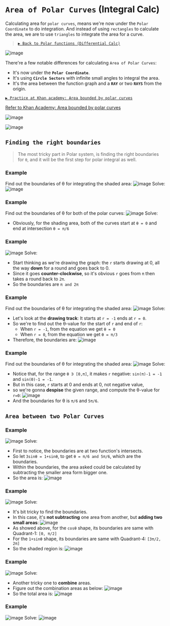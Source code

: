 # `Area of Polar Curves` (Integral Calc)
Calculating area for `polar curves`, means we're now under the `Polar Coordinate` to do integration.
And instead of using `rectangles`  to calculate the area, we are to use `triangles` to integrate the area for a curve.

> [`▶ Back to Polar functions (Differential Calc)`](http://github.com/solomonxie/solomonxie.github.io/issues/49#issuecomment-396527546)

![image](https://user-images.githubusercontent.com/14041622/42410413-d8c58ad6-821b-11e8-9c16-f99783a79688.png)


There're a few notable differences for calculating `Area of Polar Curves`:
- It's now under the **`Polar Coordinate`**.
- It's using **`Circle Sectors`** with infinite small angles to integral the area.
- It's the area between the function graph and a **`RAY`** or two **`RAYS`** from the origin.

[`▶ Practice at Khan academy: Area bounded by polar curves`](https://www.khanacademy.org/math/old-ap-calculus-bc/bc-applications-definite-integrals/modal/e/area-enclosed-by-polar-graphs)

[Refer to Khan Academy: Area bounded by polar curves](https://www.khanacademy.org/math/ap-calculus-bc/bc-applications-definite-integrals/bc-polar-graphs-area/v/formula-area-polar-graph)

![image](https://user-images.githubusercontent.com/14041622/41646649-f894721e-74a6-11e8-8f27-1b43183bdb99.png)


![image](https://user-images.githubusercontent.com/14041622/41646309-ffdea87e-74a5-11e8-88c6-31b483d38137.png)


## `Finding the right boundaries`
> The most tricky part in Polar system, is finding the right boundaries for `θ`, and it will be the first step for polar integral as well.


### Example
Find out the boundaries of θ for integrating the shaded area:
![image](https://user-images.githubusercontent.com/14041622/46197584-dabbe080-c33c-11e8-9923-ed1f2ab09782.png)
Solve:
![image](https://user-images.githubusercontent.com/14041622/46197568-ced01e80-c33c-11e8-98e1-c195c2744eae.png)

### Example
Find out the boundaries of θ for both of the polar curves:
![image](https://user-images.githubusercontent.com/14041622/46199589-068d9500-c342-11e8-832f-918c211eb631.png)
Solve:
- Obviously, for the shading area, both of the curves start at `θ = 0` and end at intersection `θ = π/6`


### Example
![image](https://user-images.githubusercontent.com/14041622/46199919-db577580-c342-11e8-9b75-e1be7ad4e321.png)
Solve:
- Start thinking as we're drawing the graph: the `r` starts drawing at 0, all the way **down** for a round and goes back to 0.
- Since it goes **counter-clockwise**, so it's obvious `r` goes from `π` then takes a round back to `2π`.
- So the boundaries are `π and 2π`

### Example
Find out the boundaries of θ for integrating the shaded area:
![image](https://user-images.githubusercontent.com/14041622/46197840-806f4f80-c33d-11e8-80c0-5974b12ee8fc.png)
Solve:
- Let's look at the **drawing track**: It starts at `r = -1` ends at `r = 0`.
- So we're to find out the θ-value for the start of `r` and end of `r`:
    - When `r = -1`, from the equation we get `θ = 0`
    - When `r = 0`, from the equation we get `θ = π/3`
- Therefore, the boundaries are:
![image](https://user-images.githubusercontent.com/14041622/46198064-1e631a00-c33e-11e8-9064-324dff73fbec.png)



### Example
Find out the boundaries of θ for integrating the shaded area:
![image](https://user-images.githubusercontent.com/14041622/46196797-93cceb80-c33a-11e8-917f-dc805766a4ed.png)
Solve:
- Notice that, for the range `θ ∋ [0,π]`, it makes `r` negative: `sin(π)-1 = -1` and `sin(0)-1 = -1`.
- But in this case, `r` starts at 0 and ends at 0, not negative value, 
- so we're gonna **despise** the given range, and compute the θ-value for `r=0`:
![image](https://user-images.githubusercontent.com/14041622/46197194-a693f000-c33b-11e8-942e-2e10176081e1.png)
- And the boundaries for θ is `π/6` and `5π/6`.



## `Area between two Polar Curves`


### Example
![image](https://user-images.githubusercontent.com/14041622/41647586-5740493a-74a9-11e8-9024-236434d97861.png)
Solve:
- First to notice, the boundaries are at two function's intersects.
- So let `3sinθ = 1+sinθ`, to get `θ = π/6 and 5π/6`, which are the boundaries.
- Within the boundaries, the area asked could be calculated by subtracting the smaller area form bigger one.
- So the area is:
![image](https://user-images.githubusercontent.com/14041622/41647828-f1be1118-74a9-11e8-9b3d-92282a59bae0.png)



### Example
![image](https://user-images.githubusercontent.com/14041622/41648691-31bbe1e4-74ac-11e8-9d30-3fb49ab35b8e.png)
Solve:
- It's bit tricky to find the boundaries.
- In this case, it's **not subtracting** one area from another, but **adding two small areas**:
![image](https://user-images.githubusercontent.com/14041622/41649970-7bfc2784-74af-11e8-84f9-30f5b52d7e66.png)
- As showed above, for the `cosθ` shape, its boundaries are same with Quadrant-1: `[0, π/2]`
- For the `1+sinθ` shape, its boundaries are same with Quadrant-4: `[3π/2, 2π]`
- So the shaded region is:
![image](https://user-images.githubusercontent.com/14041622/41650221-1a691436-74b0-11e8-86ec-397a7541f0ed.png)


### Example
![image](https://user-images.githubusercontent.com/14041622/41737392-c1542544-75c1-11e8-9e8b-54ad8b923160.png)
Solve:
- Another tricky one to **combine** areas.
- Figure out the combination areas as below:
![image](https://user-images.githubusercontent.com/14041622/41737442-e4cf9cb0-75c1-11e8-8ea0-26126559c8f4.png)
- So the total area is:
![image](https://user-images.githubusercontent.com/14041622/41737460-f602bf30-75c1-11e8-8cc8-b35f73befb04.png)


### Example
![image](https://user-images.githubusercontent.com/14041622/41644776-af30e224-74a1-11e8-8627-7f65e035aaae.png)
Solve:
![image](https://user-images.githubusercontent.com/14041622/41646691-11cf8b1a-74a7-11e8-982d-76739ef477c4.png)
